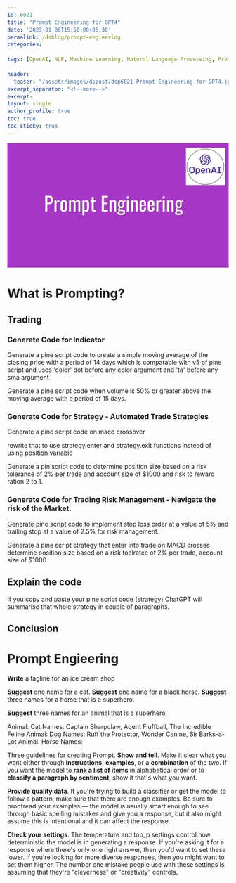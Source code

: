 ```yaml
--- 
id: 6021       
title: "Prompt Engineering for GPT4"   
date: '2023-01-06T15:50:00+05:30'   
permalink: /dsblog/prompt-engieering
categories:   
   
tags: [OpenAI, NLP, Machine Learning, Natural Language Processing, Prompt Engineering, GPT]   
   
header:   
  teaser: "/assets/images/dspost/dsp6021-Prompt-Engineering-for-GPT4.jpg"   
excerpt_separator: "<!--more-->"   
excerpt:   
layout: single   
author_profile: true   
toc: true   
toc_sticky: true
--- 
```


   
![Prompt Engineering for GPT4](/assets/images/dspost/dsp6021-Prompt-Engineering.jpg)

# What is Prompting?


## Trading
### Generate Code for Indicator
Generate a pine script code to create a simple moving average of the closing price with a period of 14 days which is compatable with v5 of pine script and uses 'color' dot before any color argument and 'ta' before any sma argument


Generate a pine script code when volume is 50% or greater above the moving average with a period of 15 days.

### Generate Code for Strategy - Automated Trade Strategies  
Generate a pine script code on macd crossover 

rewrite that to use strategy.enter and strategy.exit functions instead of using position variable

Generate a pin script code to determine position size based on a risk tolerance of 2% per trade and account size of $1000 and risk to reward ration 2 to 1.

### Generate Code for Trading Risk Management - Navigate the risk of the Market.
Generate pine script code to implement stop loss order at a value of 5% and trailing stop at a value of 2.5% for risk management.

Generate a pine script strategy 
that enter into trade on MACD crosses determine position size based on a risk toelratce of 2% per trade, account size of $1000

## Explain the code
If you copy and paste your pine script code (strategy) ChatGPT will summarise that whole strategy in couple of paragraphs.

## Conclusion




# Prompt Engieering


**Write** a tagline for an ice cream shop

**Suggest** one name for a cat.
**Suggest** one name for a black horse.
**Suggest** three names for a horse that is a superhero.




**Suggest** three names for an animal that is a superhero.

Animal: Cat
Names: Captain Sharpclaw, Agent Fluffball, The Incredible Feline
Animal: Dog
Names: Ruff the Protector, Wonder Canine, Sir Barks-a-Lot
Animal: Horse
Names:

Three guidelines for creating Prompt.
**Show and tell**. Make it clear what you want either through **instructions**, **examples**, or a **combination** of the two. If you want the model to **rank a list of items** in alphabetical order or to **classify a paragraph by sentiment**, show it that's what you want.

**Provide quality data**. If you're trying to build a classifier or get the model to follow a pattern, make sure that there are enough examples. Be sure to proofread your examples — the model is usually smart enough to see through basic spelling mistakes and give you a response, but it also might assume this is intentional and it can affect the response.

**Check your settings**. The temperature and top_p settings control how deterministic the model is in generating a response. If you're asking it for a response where there's only one right answer, then you'd want to set these lower. If you're looking for more diverse responses, then you might want to set them higher. The number one mistake people use with these settings is assuming that they're "cleverness" or "creativity" controls.






